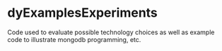 # dyExamplesExperiments
Code used to evaluate possible technology choices as well as example code to illustrate mongodb programming, etc.
